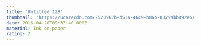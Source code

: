 ```yaml
---
title: 'Untitled 128'
thumbnail: 'https://ucarecdn.com/2520967b-d51a-46c9-b86b-03299bb492e6/'
date: 2016-04-28T09:37:40.000Z
material: Ink on paper
rating: 2
---
```

